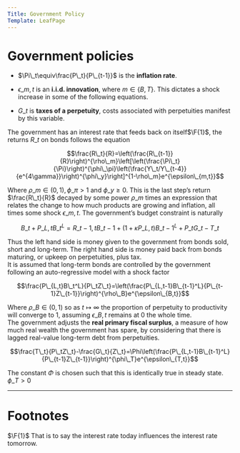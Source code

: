 ```yaml
---
Title: Government Policy
Template: LeafPage
---
```


# Government policies
$\newcommand{\F}[1]{^{[\text{F}#1]}}$$\newcommand{\C}[2]{^{[#1\text{, p.#2}]}}$$\newcommand{\c}[1]{^{[#1]}}$$\newcommand{\Ci}[2]{^{[#1\text{, #2}]}}$
-   $\Pi\_t\equiv\frac{P\_t}{P\_{t-1}}$ is the **inflation rate**.

-   $\epsilon\_{m,t}$ is an **i.i.d. innovation**, where $m\in\{B,T\}$.
    This dictates a shock increase in some of the following equations.

-   $G\_t$ is **taxes of a perpetuity**, costs associated with
    perpetuities manifest by this variable.

The government has an interest rate that feeds back on itself$\F{1}$, the
returns $R\_t$ on bonds follows the equation

$$\frac{R\_t}{R}=\left(\frac{R\_{t-1}}{R}\right)^{\rho\_m}\left[\left(\frac{\Pi\_t}{\Pi}\right)^{\phi\_\pi}\left(\frac{Y\_t/Y\_{t-4}}{e^{4\gamma}}\right)^{\phi\_y}\right]^{1-\rho\_m}e^{\epsilon\_{m,t}}$$

Where $\rho\_m\in(0,1),\phi\_\pi>1$ and $\phi\_y\geq0$. This is the last
step’s return $\frac{R\_t}{R}$ decayed by some power $\rho\_m$ times an
expression that relates the change to how much products are growing and
inflation, all times some shock $\epsilon\_{m,t}$. The government’s
budget constraint is naturally

$$B\_t+P\_{L,t}B\_t^L=R\_{t-1,t}B\_{t-1}+(1+\kappa P\_{L,t})B\_{t-1}^L+P\_tG\_t-T\_t$$

Thus the left hand side is money given to the government from bonds
sold, short and long-term. The right hand side is money paid back from
bonds maturing, or upkeep on perpetuities, plus tax.\
It is assumed that long-term bonds are controlled by the government
following an auto-regressive model with a shock factor

$$\frac{P\_{L,t}B\_t^L}{P\_tZ\_t}=\left(\frac{P\_{L,t-1}B\_{t-1}^L}{P\_{t-1}Z\_{t-1}}\right)^{\rho\_B}e^{\epsilon\_{B,t}}$$

Where $\rho\_B\in(0,1)$ so as $t\mapsto\infty$ the proportion of
perpetuity to productivity will converge to $1$, assuming
$\epsilon\_{B,t}$ remains at $0$ the whole time.\
The government adjusts the **real primary fiscal surplus**, a
measure of how much real wealth the government has spare, by considering
that there is lagged real-value long-term debt from perpetuities.

$$\frac{T\_t}{P\_tZ\_t}-\frac{G\_t}{Z\_t}=\Phi\left(\frac{P\_{L,t-1}B\_{t-1}^L}{P\_{t-1}Z\_{t-1}}\right)^{\phi\_T}e^{\epsilon\_{T,t}}$$

The constant $\Phi$ is chosen such that this is identically true in
steady state. $\phi\_T>0$

---

# Footnotes

$\F{1}$ That is to say the interest rate today influences the interest rate tomorrow.
